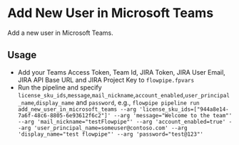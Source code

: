 # Add New User in Microsoft Teams

Add a new user in Microsoft Teams.

## Usage

- Add your Teams Access Token, Team Id, JIRA Token, JIRA User Email, JIRA API Base URL and JIRA Project Key to `flowpipe.fpvars`
- Run the pipeline and specify `license_sku_ids`,`message`,`mail_nickname`,`account_enabled`,`user_principal_name`,`display_name` and `password`, e.g., `flowpipe pipeline run add_new_user_in_microsoft_teams --arg 'license_sku_ids=["944a8e14-7a6f-48c6-8805-6e93612f6c2"]' --arg 'message="Welcome to the team"' --arg 'mail_nickname="testFlowpipe"' --arg 'account_enabled=true' --arg 'user_principal_name=someuser@contoso.com' --arg 'display_name="test flowpipe"' --arg 'password="test@123"'`
